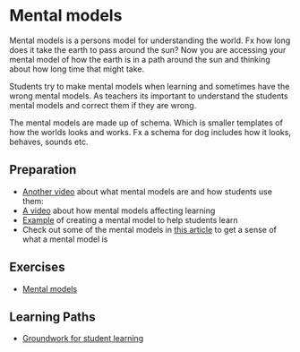 # Mental models

Mental models is a persons model for understanding the world. Fx how long does it take the earth to pass around the sun? Now you are accessing your mental model of how the earth is in a path around the sun and thinking about how long time that might take. 

Students try to make mental models when learning and sometimes have the wrong mental models. As teachers its important to understand the students mental models and correct them if they are wrong. 

The mental models are made up of schema. Which is smaller templates of how the worlds looks and works. Fx a schema for dog includes how it looks, behaves, sounds etc. 

## Preparation

- [Another video](https://www.youtube.com/watch?v=AbAfM7AFO3k) about what mental models are and how students use them:
- [A video](https://www.youtube.com/watch?v=eVtCO84MDj8) about how mental models affecting learning
- [Example](https://www.youtube.com/watch?v=O8BWOzc2LHU) of creating a mental model to help students learn
- Check out some of the mental models in [this article](https://fs.blog/mental-models/) to get a sense of what a mental model is

## Exercises

- [Mental models](./../exercises/mental-models.md#exercises)

## Learning Paths

- [Groundwork for student learning](../learning-paths/groundwork-for-student-learning.md)

